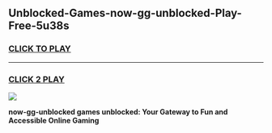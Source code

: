 
## Unblocked-Games-now-gg-unblocked-Play-Free-5u38s
<h3>
<a href="https://premium76.site?title=now-gg-unblocked&ref=23A">CLICK TO PLAY</a></h3>
<hr>

<h3>
<a href="https://premium76.site?title=now-gg-unblocked&ref=23A">CLICK 2 PLAY</a>
  
</h3>

<a href="https://premium76.site?title=now-gg-unblocked&ref=23A"><img src="https://clearcache.store/games.png"></a>


**now-gg-unblocked games unblocked: Your Gateway to Fun and Accessible Online Gaming**
